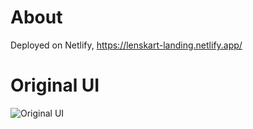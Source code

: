 # About

Deployed on Netlify, https://lenskart-landing.netlify.app/


# Original UI
![Original UI](https://github.com/callmemonky/lenskart_landing/blob/main/src/assets/images/Web1920p.png)
